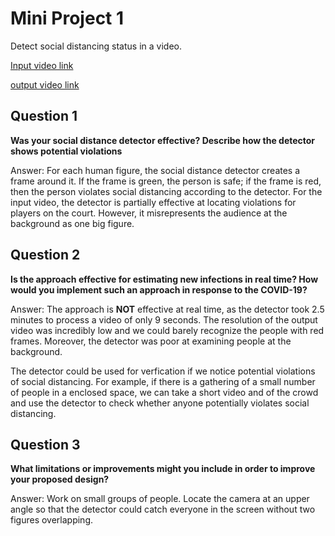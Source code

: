# Mini Project 1

Detect social distancing status in a video. 

[Input video link](https://youtu.be/H3avoeBbqGA)

[output video link](https://youtu.be/LG4kLRvcNOc)


## Question 1
**Was your social distance detector effective? Describe how the detector shows potential violations**

Answer: For each human figure, the social distance detector creates a frame around it. If the frame is green, the person is safe; if the frame is red, then the person violates social distancing according to the detector. For the input video, the detector is partially effective at locating violations for players on the court. However, it misrepresents the audience at the background as one big figure. 


## Question 2
**Is the approach effective for estimating new infections in real time? How would you implement such an approach in response to the COVID-19?**

Answer: The approach is **NOT** effective at real time, as the detector took 2.5 minutes to process a video of only 9 seconds. The resolution of the output video was incredibly low and we could barely recognize the people with red frames. Moreover, the detector was poor at examining people at the background.

The detector could be used for verfication if we notice potential violations of social distancing. For example, if there is a gathering of a small number of people in a enclosed space, we can take a short video and of the crowd and use the detector to check whether anyone potentially violates social distancing.

## Question 3
**What limitations or improvements might you include in order to improve your proposed design?**

Answer: Work on small groups of people. Locate the camera at an upper angle so that the detector could catch everyone in the screen without two figures overlapping.

